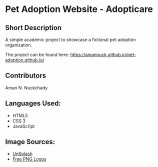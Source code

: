 # Pet Adoption Website - Adopticare

## Short Description
A simple academic project to showcase a fictional pet adoption organization.

The project can be found here: https://amannuck.github.io/pet-adoption.github.io/

## Contributors
Aman N. Nuckchady

## Languages Used:
- HTML5
- CSS 3
- JavaScript

## Image Sources:
- [UnSplash](https://unsplash.com/s/photos/splash)
- [Free PNG Logos](https://www.freepnglogos.com/)


